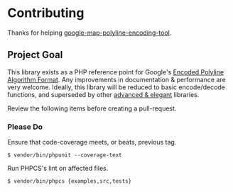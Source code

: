# Contributing

Thanks for helping [google-map-polyline-encoding-tool][l1].

## Project Goal

This library exists as a PHP reference point for Google's
[Encoded Polyline Algorithm Format][ref]. Any improvements in
documentation & performance are very welcome. Ideally, this library will be
reduced to basic encode/decode functions, and superseded by other
[advanced & elegant][l2] libraries.

Review the following items before creating a pull-request.

### Please Do


Ensure that code-coverage meets, or beats, previous tag.


    $ vendor/bin/phpunit --coverage-text

Run PHPCS's lint on affected files.

    $ vendor/bin/phpcs {examples,src,tests}




 [ref]: http://code.google.com/apis/maps/documentation/utilities/polylinealgorithm.html
 [l1]: https://github.com/emcconville/google-map-polyline-encoding-tool
 [l2]: https://github.com/emcconville/polyline-encoder